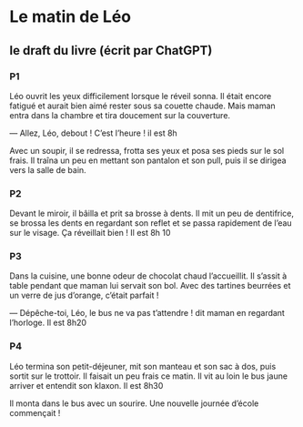 # Le matin de Léo

## le draft du livre (écrit par ChatGPT)


### P1
Léo ouvrit les yeux difficilement lorsque le réveil sonna. Il était encore fatigué et aurait bien aimé rester sous sa couette chaude. Mais maman entra dans la chambre et tira doucement sur la couverture.

— Allez, Léo, debout ! C’est l’heure ! il est 8h

Avec un soupir, il se redressa, frotta ses yeux et posa ses pieds sur le sol frais. Il traîna un peu en mettant son pantalon et son pull, puis il se dirigea vers la salle de bain.

### P2
Devant le miroir, il bâilla et prit sa brosse à dents. Il mit un peu de dentifrice, se brossa les dents en regardant son reflet et se passa rapidement de l’eau sur le visage. Ça réveillait bien !
Il est 8h 10

### P3
Dans la cuisine, une bonne odeur de chocolat chaud l’accueillit. Il s’assit à table pendant que maman lui servait son bol. Avec des tartines beurrées et un verre de jus d’orange, c’était parfait !

— Dépêche-toi, Léo, le bus ne va pas t’attendre ! dit maman en regardant l’horloge. Il est 8h20

### P4
Léo termina son petit-déjeuner, mit son manteau et son sac à dos, puis sortit sur le trottoir. Il faisait un peu frais ce matin. Il vit au loin le bus jaune arriver et entendit son klaxon. Il est 8h30

Il monta dans le bus avec un sourire. Une nouvelle journée d’école commençait !
